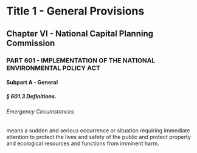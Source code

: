 
# Title 1 - General Provisions
## Chapter VI - National Capital Planning Commission
### PART 601 - IMPLEMENTATION OF THE NATIONAL ENVIRONMENTAL POLICY ACT
#### Subpart A - General
##### § 601.3 Definitions.
###### Emergency Circumstances

means a sudden and serious occurrence or situation requiring immediate attention to protect the lives and safety of the public and protect property and ecological resources and functions from imminent harm.
